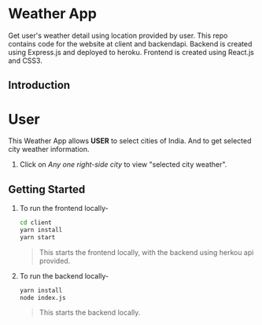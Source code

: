 <div align="left">
<h1>Weather App</h1>

<p>Get user's weather detail using location provided by user. This repo contains code for the website at client and backendapi. Backend is created using Express.js and deployed to heroku. Frontend is created using React.js and CSS3.</p>

</div>

## Introduction

# User
  This Weather App allows **USER** to select cities of India. And to get selected city weather information.
  1. Click on *Any one right-side city* to view "selected city weather".
 
## Getting Started

1. To run the frontend locally-

   ```bash
   cd client
   yarn install
   yarn start
   ```

   > This starts the frontend locally, with the backend using herkou api provided.

2. To run the backend locally-

   ```bash
   yarn install
   node index.js
   ```
   > This starts the backend locally. 
